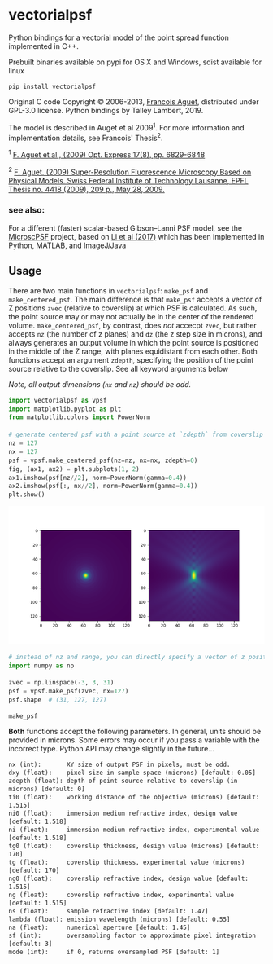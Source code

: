 # vectorialpsf

Python bindings for a vectorial model of the point spread function implemented in C++.

Prebuilt binaries available on pypi for OS X and Windows, sdist available for linux

```
pip install vectorialpsf
```

Original C code Copyright &copy; 2006-2013, [Francois Aguet](https://github.com/francois-a), distributed under GPL-3.0 license.
Python bindings by Talley Lambert, 2019.

The model is described in Auget et al 2009<sup>1</sup>. For more information and implementation details, see Francois' Thesis<sup>2</sup>.

<sup>1</sup> [F. Aguet et al., (2009) Opt. Express 17(8), pp. 6829-6848](https://doi.org/10.1364/OE.17.006829)

<sup>2</sup> [F. Aguet. (2009) Super-Resolution Fluorescence Microscopy Based on Physical Models. Swiss Federal Institute of Technology Lausanne, EPFL Thesis no. 4418 (2009), 209 p., May 28, 2009.](http://bigwww.epfl.ch/publications/aguet0903.html)

### see also:

For a different (faster) scalar-based Gibson–Lanni PSF model, see the [MicroscPSF](https://github.com/MicroscPSF) project, based on [Li et al (2017)](https://doi.org/10.1364/JOSAA.34.001029) which has been implemented in Python, MATLAB, and ImageJ/Java

## Usage

There are two main functions in `vectorialpsf`: `make_psf` and `make_centered_psf`. The main difference is that `make_psf` accepts a vector of Z positions `zvec` (relative to coverslip) at which PSF is calculated.  As such, the point source may or may not actually be in the center of the rendered volume. `make_centered_psf`, by contrast, does *not* accecpt `zvec`, but rather accepts `nz` (the number of z planes) and `dz` (the z step size in microns), and always generates an output volume in which the point source is positioned in the middle of the Z range, with planes equidistant from each other.  Both functions accept an argument `zdepth`, specifying the position of the point source relative to the coverslip.  See all keyword arguments below


_Note, all output dimensions (`nx` and `nz`) should be odd._

```python
import vectorialpsf as vpsf
import matplotlib.pyplot as plt
from matplotlib.colors import PowerNorm

# generate centered psf with a point source at `zdepth` from coverslip
nz = 127
nx = 127
psf = vpsf.make_centered_psf(nz=nz, nx=nx, zdepth=0)
fig, (ax1, ax2) = plt.subplots(1, 2)
ax1.imshow(psf[nz//2], norm=PowerNorm(gamma=0.4))
ax2.imshow(psf[:, nx//2], norm=PowerNorm(gamma=0.4))
plt.show()
```

![Image of PSF](fig.png)


```python
# instead of nz and range, you can directly specify a vector of z positions
import numpy as np

zvec = np.linspace(-3, 3, 31)
psf = vpsf.make_psf(zvec, nx=127)
psf.shape  # (31, 127, 127)
```

`make_psf`

**Both** functions accept the following parameters. In general, units should be provided in microns. Some errors may occur if you pass a variable with the incorrect type.  Python API may change slightly in the future...

```
nx (int):       XY size of output PSF in pixels, must be odd.
dxy (float):    pixel size in sample space (microns) [default: 0.05]
zdepth (float): depth of point source relative to coverslip (in microns) [default: 0]
ti0 (float):    working distance of the objective (microns) [default: 1.515]
ni0 (float):    immersion medium refractive index, design value [default: 1.518]
ni (float):     immersion medium refractive index, experimental value [default: 1.518]
tg0 (float):    coverslip thickness, design value (microns) [default: 170]
tg (float):     coverslip thickness, experimental value (microns) [default: 170]
ng0 (float):    coverslip refractive index, design value [default: 1.515]
ng (float):     coverslip refractive index, experimental value [default: 1.515]
ns (float):     sample refractive index [default: 1.47]
lambda (float): emission wavelength (microns) [default: 0.55]
na (float):     numerical aperture [default: 1.45]
sf (int):       oversampling factor to approximate pixel integration [default: 3]
mode (int):     if 0, returns oversampled PSF [default: 1]
```
